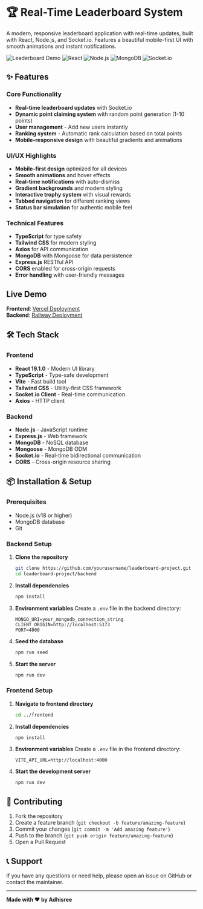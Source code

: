 # 🏆 Real-Time Leaderboard System

A modern, responsive leaderboard application with real-time updates, built with React, Node.js, and Socket.io. Features a beautiful mobile-first UI with smooth animations and instant notifications.

![Leaderboard Demo](https://img.shields.io/badge/Status-Live-brightgreen)
![React](https://img.shields.io/badge/React-19.1.0-blue)
![Node.js](https://img.shields.io/badge/Node.js-Express-green)
![MongoDB](https://img.shields.io/badge/Database-MongoDB-green)
![Socket.io](https://img.shields.io/badge/Real--time-Socket.io-orange)

## ✨ Features

###  Core Functionality
- **Real-time leaderboard updates** with Socket.io
- **Dynamic point claiming system** with random point generation (1-10 points)
- **User management** - Add new users instantly
- **Ranking system** - Automatic rank calculation based on total points
- **Mobile-responsive design** with beautiful gradients and animations

###  UI/UX Highlights
- **Mobile-first design** optimized for all devices
- **Smooth animations** and hover effects
- **Real-time notifications** with auto-dismiss
- **Gradient backgrounds** and modern styling
- **Interactive trophy system** with visual rewards
- **Tabbed navigation** for different ranking views
- **Status bar simulation** for authentic mobile feel

###  Technical Features
- **TypeScript** for type safety
- **Tailwind CSS** for modern styling
- **Axios** for API communication
- **MongoDB** with Mongoose for data persistence
- **Express.js** RESTful API
- **CORS** enabled for cross-origin requests
- **Error handling** with user-friendly messages

##  Live Demo

**Frontend**: [Vercel Deployment](https://leaderboard-4raw.vercel.app/)  
**Backend**: [Railway Deployment](https://railway.com/project/17330635-d18c-4efa-b404-ab8177c5480d?environmentId=09352fa0-c349-4ace-a94a-1704baeb6ecc)


## 🛠️ Tech Stack

### Frontend
- **React 19.1.0** - Modern UI library
- **TypeScript** - Type-safe development
- **Vite** - Fast build tool
- **Tailwind CSS** - Utility-first CSS framework
- **Socket.io Client** - Real-time communication
- **Axios** - HTTP client

### Backend
- **Node.js** - JavaScript runtime
- **Express.js** - Web framework
- **MongoDB** - NoSQL database
- **Mongoose** - MongoDB ODM
- **Socket.io** - Real-time bidirectional communication
- **CORS** - Cross-origin resource sharing

## 📦 Installation & Setup

### Prerequisites
- Node.js (v18 or higher)
- MongoDB database
- Git

### Backend Setup

1. **Clone the repository**
   ```bash
   git clone https://github.com/yourusername/leaderboard-project.git
   cd leaderboard-project/backend
   ```

2. **Install dependencies**
   ```bash
   npm install
   ```

3. **Environment variables**
   Create a `.env` file in the backend directory:
   ```env
   MONGO_URI=your_mongodb_connection_string
   CLIENT_ORIGIN=http://localhost:5173
   PORT=4000
   ```

4. **Seed the database**
   ```bash
   npm run seed
   ```

5. **Start the server**
   ```bash
   npm run dev
   ```

### Frontend Setup

1. **Navigate to frontend directory**
   ```bash
   cd ../frontend
   ```

2. **Install dependencies**
   ```bash
   npm install
   ```

3. **Environment variables**
   Create a `.env` file in the frontend directory:
   ```env
   VITE_API_URL=http://localhost:4000
   ```

4. **Start the development server**
   ```bash
   npm run dev
   ```


## 🤝 Contributing

1. Fork the repository
2. Create a feature branch (`git checkout -b feature/amazing-feature`)
3. Commit your changes (`git commit -m 'Add amazing feature'`)
4. Push to the branch (`git push origin feature/amazing-feature`)
5. Open a Pull Request

## 📞 Support

If you have any questions or need help, please open an issue on GitHub or contact the maintainer.

---

**Made with ❤️ by Adhisree**
